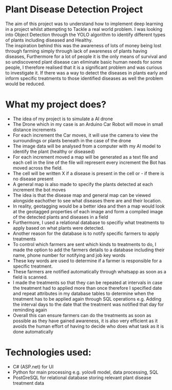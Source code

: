 # Plant Disease Detection Project

The aim of this project was to understand how to implement deep learning in a project whilst attempting to 
Tackle a real world problem. I was looking into Object Detection through the YOLO algorithm to identify different types of plants including diseased and Healthy.  
The inspiration behind this was the awareness of lots of money being lost through farming simply through lack of awareness of plants having diseases, 
Furthermore for a lot of people it is the only means of survival and so undiscovered plant disease can eliminate basic human needs for some people, 
I therefore realised that it is a significant problem and was curious to investigate it. If there was a way to detect the diseases in plants early and 
inform specific treatments to those identified diseases as well the problem would be reduced.

# What my project does?
- The idea of my project is to simulate a AI drone
- The Drone which in my case is an Arduino Car Robot will move in small distance increments
- For each increment the Car moves, it will use the camera to view the surroundings or plants beneath in the case of the drone
- The image data will be analysed from a computer with my AI model to identify the plant (healthy or diseased)
- For each increment moved a map will be generated as a text file and each cell in the line of the file will represent every increment the Bot has moved across the field.
- The cell will be written X if a disease is present in the cell or - if there is no disease present
- A general map is also made to specify the plants detected at each increment the bot moves
- The idea is that the disease map and general map can be viewed alongside eachother to see what diseases there are and their location.
- In reality, geotagging would be a better idea and then a map would look at the geotagged properties of each image and form a compiled image of the detected plants and diseases in a field 
- Furthermore, I used a relational database to specifiy what treatments to apply based on what plants were detected.
- Another reason for the database is to notify specific farmers to apply treatments 
- To control which farmers are sent which kinds to treatments to do, I made the option to add the farmers details to a database including their name, phone number for notifying and job key words
- These key words are used to determine if a farmer is responsible for a specific treatment.
- These farmers are notified automatically through whatsapp as soon as a field is scanned.
- I made the treatments so that they can be repeated at intervals in case the treatment had to applied more than once therefore I specified date and repeat attributes in my database tables to determine when the treatment has to be applied again through SQL operations e.g. Adding the interval days to the date that the treatment was notified that day for reminding again
- Overall this can ensure farmers can do the treatments as soon as possible as they have gained awareness, it is also very efficient as it avoids the human effort of having to decide who does what task as it is done automatically

# Technologies used:
- C# (ASP.net) for UI
- Python for main processing e.g. yolov8 model, data processing, SQL
- PostGreSQL for relational database storing relevant plant disease treatment data
